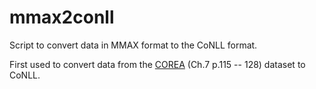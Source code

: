 # mmax2conll
Script to convert data in MMAX format to the CoNLL format.

First used to convert data from the [COREA][] (Ch.7 p.115 -- 128) dataset to CoNLL.

[COREA]: https://link.springer.com/book/10.1007%2F978-3-642-30910-6
